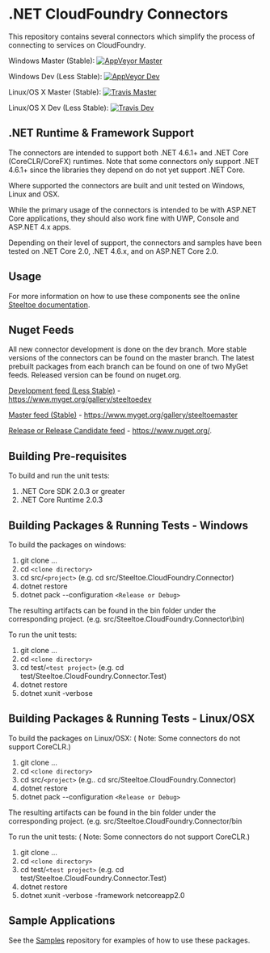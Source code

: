 # .NET CloudFoundry Connectors

This repository contains several connectors which simplify the process of connecting to services on CloudFoundry.

Windows Master (Stable): [![AppVeyor Master](https://ci.appveyor.com/api/projects/status/ivdciaopp5kxo3cp/branch/master?svg=true)](https://ci.appveyor.com/project/steeltoe/connectors/branch/master)

Windows Dev (Less Stable): [![AppVeyor Dev](https://ci.appveyor.com/api/projects/status/ivdciaopp5kxo3cp/branch/dev?svg=true)](https://ci.appveyor.com/project/steeltoe/connectors/branch/dev)

Linux/OS X Master (Stable): [![Travis Master](https://travis-ci.org/SteeltoeOSS/Connectors.svg?branch=master)](https://travis-ci.org/SteeltoeOSS/Connectors)

Linux/OS X Dev (Less Stable):  [![Travis Dev](https://travis-ci.org/SteeltoeOSS/Connectors.svg?branch=dev)](https://travis-ci.org/SteeltoeOSS/Connectors)

## .NET Runtime & Framework Support

The connectors are intended to support both .NET 4.6.1+ and .NET Core (CoreCLR/CoreFX) runtimes. Note that some connectors only support .NET 4.6.1+ since the libraries they depend on do not yet support .NET Core.

Where supported the connectors are built and unit tested on Windows, Linux and OSX.

While the primary usage of the connectors is intended to be with ASP.NET Core applications, they should also work fine with UWP, Console and ASP.NET 4.x apps.

Depending on their level of support, the connectors and samples have been tested  on .NET Core 2.0, .NET 4.6.x, and on ASP.NET Core 2.0.

## Usage

For more information on how to use these components see the online [Steeltoe documentation](http://steeltoe.io/).

##  Nuget Feeds

All new connector development is done on the dev branch. More stable versions of the connectors can be found on the master branch. The latest prebuilt packages from each branch can be found on one of two MyGet feeds. Released version can be found on nuget.org.

[Development feed (Less Stable)](https://www.myget.org/gallery/steeltoedev) - https://www.myget.org/gallery/steeltoedev

[Master feed (Stable)](https://www.myget.org/gallery/steeltoemaster) - https://www.myget.org/gallery/steeltoemaster

[Release or Release Candidate feed](https://www.nuget.org/) - https://www.nuget.org/.

## Building Pre-requisites

To build and run the unit tests:

1. .NET Core SDK 2.0.3 or greater
1. .NET Core Runtime 2.0.3

## Building Packages & Running Tests - Windows

To build the packages on windows:

1. git clone ...
1. cd `<clone directory>`
1. cd src/`<project>` (e.g. cd src/Steeltoe.CloudFoundry.Connector)
1. dotnet restore
1. dotnet pack --configuration `<Release or Debug>`

The resulting artifacts can be found in the bin folder under the corresponding project. (e.g. src/Steeltoe.CloudFoundry.Connector\bin)

To run the unit tests:

1. git clone ...
1. cd `<clone directory>`
1. cd test/`<test project>` (e.g. cd test/Steeltoe.CloudFoundry.Connector.Test)
1. dotnet restore
1. dotnet xunit -verbose

## Building Packages & Running Tests - Linux/OSX

To build the packages on Linux/OSX: ( Note: Some connectors do not support CoreCLR.)

1. git clone ...
1. cd `<clone directory>`
1. cd src/`<project>` (e.g.. cd src/Steeltoe.CloudFoundry.Connector)
1. dotnet restore
1. dotnet pack --configuration `<Release or Debug>`

The resulting artifacts can be found in the bin folder under the corresponding project. (e.g. src/Steeltoe.CloudFoundry.Connector/bin

To run the unit tests: ( Note: Some connectors do not support CoreCLR.)

1. git clone ...
1. cd `<clone directory>`
1. cd test/`<test project>` (e.g. cd test/Steeltoe.CloudFoundry.Connector.Test)
1. dotnet restore
1. dotnet xunit -verbose -framework netcoreapp2.0

## Sample Applications

See the [Samples](https://github.com/SteeltoeOSS/Samples) repository for examples of how to use these packages.
